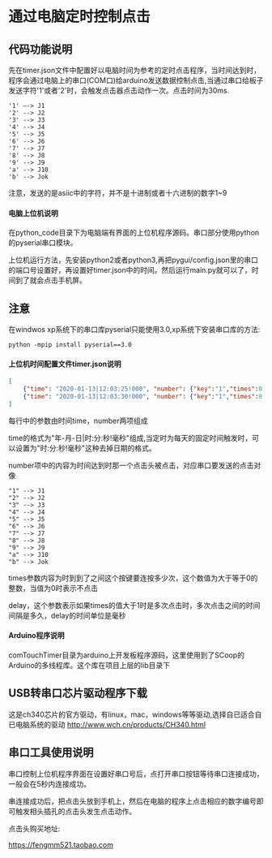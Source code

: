 # 通过电脑定时控制点击

## 代码功能说明

先在timer.json文件中配置好以电脑时间为参考的定时点击程序，当时间达到时，程序会通过电脑上的串口(COM口)给arduino发送数据控制点击,当通过串口给板子发送字符'1'或者'2'时，会触发点击器点击动作一次。点击时间为30ms.
```
'1' —-> J1
'2' --> J2
'3' --> J3
'4' --> J4
'5' --> J5
'6' --> J6
'7' --> J7
'8' --> J8
'9' --> J9
'a' --> J10
'b' --> Jok
```

注意，发送的是asiic中的字符，并不是十进制或者十六进制的数字1~9

#### 电脑上位机说明

在python_code目录下为电脑端有界面的上位机程序源码。串口部分使用python的pyserial串口模块。

上位机运行方法，先安装python2或者python3,再把pygui/config.json里的串口的端口号设置好，再设置好timer.json中的时间。然后运行main.py就可以了，时间到了就会点击手机屏。

## 注意
在windwos xp系统下的串口库pyserial只能使用3.0,xp系统下安装串口库的方法:

```
python -mpip install pyserial==3.0
```

#### 上位机时间配置文件timer.json说明

``` json
[
    {"time": "2020-01-13|12:03:25!000", "number": {"key":"1","times":0,"delay":10}},
    {"time": "2020-01-13|12:03:30!000", "number": {"key":"1","times":0,"delay":10}}
]
```
每行中的参数由时间time，number两项组成

time的格式为"年-月-日|时:分:秒!毫秒"组成,当定时为每天的固定时间触发时，可以设置为"时:分:秒!毫秒"这种去掉日期的格式。

number项中的内容为时间达到时那一个点击头被点击，对应串口要发送的点击对像
```
"1" --> J1
"2" --> J2
"3" --> J3
"4" --> J4
"5" --> J5
"6" --> J6
"7" --> J7
"8" --> J8
"9" --> J9
"a" --> J10
"b" --> Jok
```
times参数内容为时到到了之间这个按键要连按多少次，这个数值为大于等于0的整数，当值为0时表示不点击

delay，这个参数表示如果times的值大于1时是多次点击时，多次点击之间的时间间隔是多久，delay的时间单位是毫秒


#### Arduino程序说明

comTouchTimer目录为arduino上开发板程序源码，这里使用到了SCoop的Arduino的多线程库。这个库在项目上层的lib目录下

## USB转串口芯片驱动程序下载

这是ch340芯片的官方驱动，有linux，mac，windows等等驱动,选择自已适合自已电脑系统的驱动
http://www.wch.cn/products/CH340.html


## 串口工具使用说明

串口控制上位机程序界面在设置好串口号后，点打开串口按钮等待串口连接成功，一般会在5秒内连接成功。

串连接成功后，把点击头放到手机上，然后在电脑的程序上点击相应的数字编号即可触发相头插孔的点击头发生点击动作。



点击头购买地址:

https://fengmm521.taobao.com

